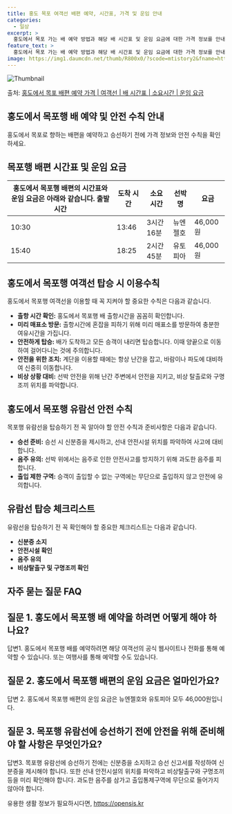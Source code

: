 ```yaml
---
title: 홍도 목포 여객선 배편 예약, 시간표, 가격 및 운임 안내
categories:
  - 일상
excerpt: >
  홍도에서 목포 가는 배 예약 방법과 해당 배 시간표 및 운임 요금에 대한 가격 정보를 안내 드리겠습니다. 안전하고 재밋는 목포행 여행을 위해 아래 정보 참고하시기 바랍니다. 목포행 배편 예약하기 👈 클릭홍도에서 목포행 배 시간표출발 시간도착 시간소요 시간선박명요금10:3013:463시간 16분뉴엔젤호46,000원15:4018:252시간 45분유토피아46,000원목포행 배편 예약하기 👈 클릭홍도에서 목포행 여객선 탑승 시 이용수칙홍도에서 목포행 여객선을 이용할 때 꼭 지켜야 할 중요한 수칙들을 소개합니다. 중요한 내용: 1) 출항 시간 확인: 홍도에서 목포행 배 출항시간을 꼼꼼히 확인합니다. 2) 미리 매표소 방문: 출항시간에 혼잡을 피하기 위해 미리 매표소를 방문하여 충분한 여유시간을 가집니다. 3) 안..
feature_text: >
  홍도에서 목포 가는 배 예약 방법과 해당 배 시간표 및 운임 요금에 대한 가격 정보를 안내 드리겠습니다. 안전하고 재밋는 목포행 여행을 위해 아래 정보 참고하시기 바랍니다. 목포행 배편 예약하기 👈 클릭홍도에서 목포행 배 시간표출발 시간도착 시간소요 시간선박명요금10:3013:463시간 16분뉴엔젤호46,000원15:4018:252시간 45분유토피아46,000원목포행 배편 예약하기 👈 클릭홍도에서 목포행 여객선 탑승 시 이용수칙홍도에서 목포행 여객선을 이용할 때 꼭 지켜야 할 중요한 수칙들을 소개합니다. 중요한 내용: 1) 출항 시간 확인: 홍도에서 목포행 배 출항시간을 꼼꼼히 확인합니다. 2) 미리 매표소 방문: 출항시간에 혼잡을 피하기 위해 미리 매표소를 방문하여 충분한 여유시간을 가집니다. 3) 안..
image: https://img1.daumcdn.net/thumb/R800x0/?scode=mtistory2&fname=https%3A%2F%2Fblog.kakaocdn.net%2Fdn%2FbjgKkN%2FbtsHDLMALCS%2F0B05K4FnpgzUHi4kkNsml0%2Fimg.webp
---
```


![Thumbnail](https://img1.daumcdn.net/thumb/R800x0/?scode=mtistory2&fname=https%3A%2F%2Fblog.kakaocdn.net%2Fdn%2FbjgKkN%2FbtsHDLMALCS%2F0B05K4FnpgzUHi4kkNsml0%2Fimg.webp)

<p>출처: <a href="https://opensis.kr/entry/%ED%99%8D%EB%8F%84%EC%97%90%EC%84%9C-%EB%AA%A9%ED%8F%AC-%EB%B0%B0%ED%8E%B8-%EC%98%88%EC%95%BD-%EA%B0%80%EA%B2%A9-%EC%97%AC%EA%B0%9D%EC%84%A0-%EB%B0%B0-%EC%8B%9C%EA%B0%84%ED%91%9C-%EC%86%8C%EC%9A%94%EC%8B%9C%EA%B0%84-%EC%9A%B4%EC%9E%84-%EC%9A%94%EA%B8%88" rel="dofollow">홍도에서 목포 배편 예약 가격 | 여객선 | 배 시간표 | 소요시간 | 운임 요금</a> </p>

## 홍도에서 목포행 배 예약 및 안전 수칙 안내

홍도에서 목포로 향하는 배편을 예약하고 승선하기 전에 가격 정보와 안전 수칙을 확인하세요.



## 목포행 배편 시간표 및 운임 요금

홍도에서 목포행 배편의 시간표와 운임 요금은 아래와 같습니다.  **출발 시간** | **도착 시간** | **소요 시간** | **선박명** | **요금**  
---|---|---|---|---  
10:30 | 13:46 | 3시간 16분 | 뉴엔젤호 | 46,000원  
15:40 | 18:25 | 2시간 45분 | 유토피아 | 46,000원  
  


## 홍도에서 목포행 여객선 탑승 시 이용수칙

홍도에서 목포행 여객선을 이용할 때 꼭 지켜야 할 중요한 수칙은 다음과 같습니다.

  * **출항 시간 확인:** 홍도에서 목포행 배 출항시간을 꼼꼼히 확인합니다.
  * **미리 매표소 방문:** 출항시간에 혼잡을 피하기 위해 미리 매표소를 방문하여 충분한 여유시간을 가집니다.
  * **안전하게 탑승:** 배가 도착하고 모든 승객이 내리면 탑승합니다. 이때 양끝으로 이동하여 걸어다니는 것에 주의합니다.
  * **안전을 위한 조치:** 계단을 이용할 때에는 항상 난간을 잡고, 바람이나 파도에 대비하여 신중히 이동합니다.
  * **비상 상황 대비:** 선박 안전을 위해 난간 주변에서 안전을 지키고, 비상 탈출로와 구명조끼 위치를 파악합니다.



## 홍도에서 목포행 유람선 안전 수칙

목포행 유람선을 탑승하기 전 꼭 알아야 할 안전 수칙과 준비사항은 다음과 같습니다.

  * **승선 준비:** 승선 시 신분증을 제시하고, 선내 안전시설 위치를 파악하여 사고에 대비합니다.
  * **음주 유의:** 선박 위에서는 음주로 인한 안전사고를 방지하기 위해 과도한 음주를 피합니다.
  * **출입 제한 구역:** 승객이 출입할 수 없는 구역에는 무단으로 출입하지 않고 안전에 유의합니다.



## 유람선 탑승 체크리스트

유람선을 탑승하기 전 꼭 확인해야 할 중요한 체크리스트는 다음과 같습니다.

  * **신분증 소지**
  * **안전시설 확인**
  * **음주 유의**
  * **비상탈출구 및 구명조끼 확인**



## 자주 묻는 질문 FAQ

## 질문 1. 홍도에서 목포행 배 예약을 하려면 어떻게 해야 하나요?

답변1. 홍도에서 목포행 배를 예약하려면 해당 여객선의 공식 웹사이트나 전화를 통해 예약할 수 있습니다. 또는 여행사를 통해 예약할 수도
있습니다.

## 질문 2. 홍도에서 목포행 배편의 운임 요금은 얼마인가요?

답변 2. 홍도에서 목포행 배편의 운임 요금은 뉴엔젤호와 유토피아 모두 46,000원입니다.

## 질문 3. 목포행 유람선에 승선하기 전에 안전을 위해 준비해야 할 사항은 무엇인가요?

답변3. 목포행 유람선에 승선하기 전에는 신분증을 소지하고 승선 신고서를 작성하여 신분증을 제시해야 합니다. 또한 선내 안전시설의 위치를
파악하고 비상탈출구와 구명조끼 등을 미리 확인해야 합니다. 과도한 음주를 삼가고 출입통제구역에 무단으로 들어가지 않아야 합니다.

 

유용한 생활 정보가 필요하시다면, <a href="https://opensis.kr" rel="dofollow">https://opensis.kr</a>


